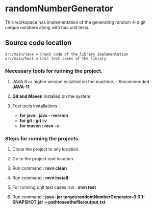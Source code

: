 # randomNumberGenerator


This workspace has implementation of the generating random 4-digit unique numbers along with has unit tests.

## Source code location 
	src/main/java = Check code of the library implementation
	src/main/test = Unit test cases of the library

### Necessary tools for running the project.

1. JAVA 8 or higher version installed on the machine. - Recommended <b>JAVA-11</b>

2. <b>Git and Maven</b> installed on the system.

3. Test tools installations :
		<ul>
		<li><b>for java : java --version</b> </li>
		<li><b>for git : git -v</b></li>
		<li><b>for maven : mvn -v</b></li>
		</ul>

### Steps for running the projects.

1. Clone the project to any location.

2. Go to the project root location.

3. Run command : <b>mvn clean</b>

4. Run command : <b>mvn install</b>

5. For running unit test cases run : <b> mvn test </b>

6. Run command : <b>java -jar target/randomNumberGenerator-0.0.1-SNAPSHOT.jar > pathtoseethefile/output.txt </b>

